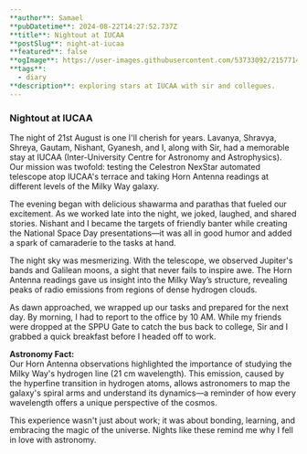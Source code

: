 ```yaml
---
**author**: Samael  
**pubDatetime**: 2024-08-22T14:27:52.737Z  
**title**: Nightout at IUCAA  
**postSlug**: night-at-iucaa  
**featured**: false  
**ogImage**: https://user-images.githubusercontent.com/53733092/215771435-25408246-2309-4f8b-a781-1f3d93bdf0ec.png  
**tags**:  
  - diary  
**description**: exploring stars at IUCAA with sir and collegues.  
---
```


### Nightout at IUCAA  

The night of 21st August is one I'll cherish for years. Lavanya, Shravya, Shreya, Gautam, Nishant, Gyanesh, and I, along with Sir, had a memorable stay at IUCAA (Inter-University Centre for Astronomy and Astrophysics). Our mission was twofold: testing the Celestron NexStar automated telescope atop IUCAA's terrace and taking Horn Antenna readings at different levels of the Milky Way galaxy.  

The evening began with delicious shawarma and parathas that fueled our excitement. As we worked late into the night, we joked, laughed, and shared stories. Nishant and I became the targets of friendly banter while creating the National Space Day presentations—it was all in good humor and added a spark of camaraderie to the tasks at hand.  

The night sky was mesmerizing. With the telescope, we observed Jupiter's bands and Galilean moons, a sight that never fails to inspire awe. The Horn Antenna readings gave us insight into the Milky Way’s structure, revealing peaks of radio emissions from regions of dense hydrogen clouds.  

As dawn approached, we wrapped up our tasks and prepared for the next day. By morning, I had to report to the office by 10 AM. While my friends were dropped at the SPPU Gate to catch the bus back to college, Sir and I grabbed a quick breakfast before I headed off to work.  

**Astronomy Fact:**  
Our Horn Antenna observations highlighted the importance of studying the Milky Way's hydrogen line (21 cm wavelength). This emission, caused by the hyperfine transition in hydrogen atoms, allows astronomers to map the galaxy's spiral arms and understand its dynamics—a reminder of how every wavelength offers a unique perspective of the cosmos.  

This experience wasn't just about work; it was about bonding, learning, and embracing the magic of the universe. Nights like these remind me why I fell in love with astronomy.
